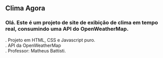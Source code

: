 ## Clima Agora   
### Olá. Este é um projeto de site de exibição de clima em tempo real, consumindo uma API do OpenWeatherMap.
. Projeto em HTML, CSS e Javascript puro.  
. API da OpenWeatherMap  
. Professor: Matheus Battisti.  
